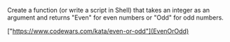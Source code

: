 Create a function (or write a script in Shell) that takes an integer as an argument and returns "Even" for even numbers or "Odd" for odd numbers.

["https://www.codewars.com/kata/even-or-odd"](EvenOrOdd)
